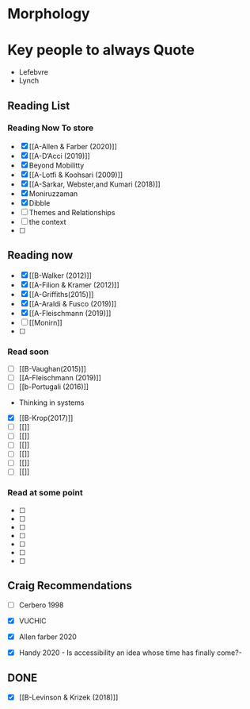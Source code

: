 # Morphology
# Key people to always Quote
- Lefebvre
- Lynch
## Reading List


### Reading Now To store
- [x] [[A-Allen & Farber (2020)]]
- [x] [[A-D’Acci (2019)]]
- [x] Beyond Mobilitty
- [x] [[A-Lotfi & Koohsari (2009)]]
- [x] [[A-Sarkar, Webster,and Kumari (2018)]]
- [x] Moniruzzaman
- [x] Dibble
- [ ] Themes and Relationships
- [ ] the context
- [ ] 

## Reading now
- [x]  [[B-Walker (2012)]]
- [x] [[A-Filion & Kramer (2012)]]
- [x] [[A-Griffiths(2015)]]
- [x] [[A-Araldi & Fusco (2019)]]
- [x] [[A-Fleischmann  (2019)]]
- [ ] [[Monirn]]
- [ ] 
### Read soon
- [ ] [[B-Vaughan(2015)]]
- [ ] [[A-Fleischmann (2019)]]
- [ ] [[b-Portugali  (2016)]]
- Thinking in systems
- [x] [[B-Krop(2017)]]
- [ ] [[]]
- [ ] [[]]
- [ ] [[]]
- [ ] [[]]
- [ ] [[]]
- [ ] [[]]
### Read at some point
- [ ] 
- [ ] 
- [ ] 
- [ ] 
- [ ] 
- [ ] 
- [ ] 
## Craig Recommendations 
- [ ] Cerbero 1998
- [x] VUCHIC
- [x] Allen farber 2020
- [x] Handy 2020                               - Is accessibility an idea whose time has finally come?-





## DONE
- [x] [[B-Levinson & Krizek (2018)]]